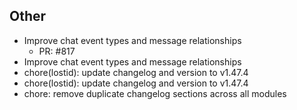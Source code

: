 ## Other

- Improve chat event types and message relationships
   - PR: #817
- Improve chat event types and message relationships
- chore(lostid): update changelog and version to v1.47.4
- chore(lostid): update changelog and version to v1.47.4
- chore: remove duplicate changelog sections across all modules

